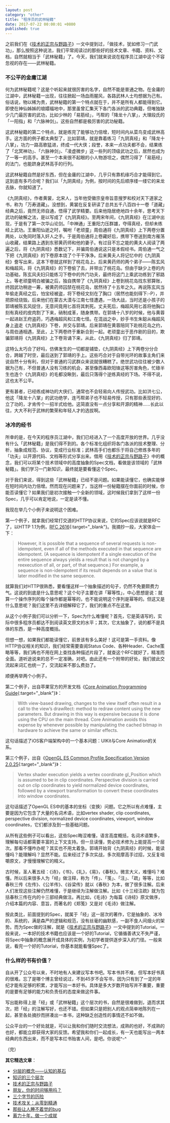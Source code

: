 ```yaml
---
layout: post
category: "other"
title: "程序员的武林秘籍"
date: 2017-07-22 00:00:01 +0800
published: true
---
```


之前我们在《[技术的正宗与野路子](https://mp.weixin.qq.com/s?__biz=MzA4NTg1MjM0Mg==&mid=2657261357&idx=1&sn=ebb11a1623e00ca8e6ad55c9ad6b2547#rd)》一文中提到过，「做技术，犹如修习一门武功」，那么按照这种说法，我们平常阅读过的那些好的技术文章、书籍、资料、文档，自然就相当于「武林秘籍」了。今天，我们就来说说在程序员江湖中这个不容忽视的存在——武林秘籍。

<!--more-->

### 不公平的金庸江湖

何为武林秘籍呢？这是个听起来就很厉害的名字，自然不能是普通之物。在金庸的江湖中，武林秘籍一出现，往往掀起一场血雨腥风，各路武林人士均想据为己有。俗话说，物以稀为贵，武林秘籍的第一个特点就在于，并不是所有人都能得到它。即使在神仙姊姊的琅嬛福地中，那里虽曾汇集天下各门各派的武功典籍，但唯独缺少几门最厉害的武功，比如少林的「易筋经」，丐帮的「降龙十八掌」，大理段氏的「一阳指」和「六脉神剑」。这些自然都是极厉害的武功秘籍。

这武林秘籍的第二个特点，就是练完了能够功力倍增，短时间内从菜鸟变成武林高手。这方面的例子都太典型了，比如郭靖，就是靠着练习「九阴真经」和「降龙十八掌」，功力一路高歌猛进，终成一代大侠；段誉，本来一点功夫都不会，结果练了「北冥神功」、「六脉神剑」、「凌虚微步」这一些列的顶级武功之后，居然也成为了一等一的高手。甚至一个本来很不起眼的小人物游坦之，偶然习得了「易筋经」的法门，也能跻身武林高手的行列。

这武林秘籍自然是好东西，但在金庸的江湖中，几乎只有靠机缘巧合才能得到它。这到底有多巧合呢？我们以「九阴真经」为例，按时间的先后顺序缕一缕它的来龙去脉，你就知道了。

《九阴真经》，作者黄裳，北宋人，当年他受徽宗皇帝旨意搜罗和校对天下道家之书，称为「万寿道藏」。没想到，黄裳在反复研读了总共五千八百四十一卷「道藏」经典之后，竟然无师自通，悟得了武学精要。后来他隐居绝地四十余年，思考天下武功的破解之法，是以写成了《九阴真经》。至两宋年间，《九阴真经》在江湖中出现，于是有了第一次华山论剑。「中神通」王重阳力压群雄，夺得真经，但却未练经上武功。王重阳仙逝之时，嘱咐「老顽童」周伯通将《九阴真经》上下两卷分置两处，以免同时落入奸人之手。于是周伯通将上卷藏好后，携带下卷送到南方雁荡山收藏，结果路上遇到东邪黄药师和他的妻子。有过目不忘之能的黄夫人阅读了两遍之后，将《九阴真经》悉数记下，并骗周伯通说这只是本假经书。周伯通一气之下把《九阴真经》的下卷原本烧了个干干净净。后来黄夫人将记忆中的《九阴真经》誊写出来，这本下卷就这样到了桃花岛上。后来黄药师的两个弟子——陈玄风和梅超风，将《九阴真经》的下卷偷了去，并带出了桃花岛。但由于缺少上卷的内功基础，陈玄风夫妇只能练习下卷中的外门功夫，最终将这门上乘武功练到了邪路上。等老顽童明白被骗之后，独自携带了《九阴真经》上卷到桃花岛找东邪算账，终因武功稍逊一筹，被黄药师囚禁在桃花岛，居然待了十五年之久。再说陈玄风当年偷走真经之后，怕宝经被盗，将下卷经文刻在了胸口（居然也能刻得下:-P），并把原经烧毁。后来他们在蒙古大漠与江南七怪遭遇，一场大战，当时还是小孩子的郭靖被陈玄风捉住，无意间竟用匕首将其刺死。丈夫死后，梅超风用匕首将他胸口刻有真经的皮肉割了下来，硝制成革，随身携带。在郭靖十八岁的时候，他与黄蓉一起进赵王府盗药，巧遇梅超风和江南七怪。在混战之中，妙手书生朱聪从梅超风身上盗走《九阴真经》下卷，并交与郭靖。后来郭靖在黄蓉陪同下赴桃花岛之约，与周伯通相遇，至此，上下两卷终于重新合到一起。老顽童出于恶作剧的目的，欺骗郭靖将《九阴真经》上下卷背诵下来，从此，《九阴真经》归了郭靖。

这特么太巧合了好吗，仿佛发生的一切都是铺垫，《九阴真经》上下两卷分分合合，跨越了时空，最后送到了郭靖的手上。这些巧合对于自带光环的故事主角们来说自然十分有利，但对于普通的习武群众来说就很糟糕了。绝世武功往往被少数人据为己有，不但普通人没有习练的机会，甚至像西毒欧阳锋这等厉害角色，忙碌半生也连个《九阴真经》的毛都没瞅到，最后只落得个逆练真经的下场。不得不说，这也太不公平。

更有甚者，已经练成神功的大侠们，通常也不会轻易向人传授武功。比如洪七公，他这「降龙十八掌」的武功绝学，连丐帮弟子也不轻易传授，只有那些表现好的、立了功的，才肯传个一招半式给他。这简直没有一点分享和开源的精神......长此以往，大大不利于武林的繁荣和年轻人才的选拔啊。

### 冰冷的经书

所幸的是，在今天的程序员江湖中，我们已经进入了一个高度开放的世界。几乎没有什么「武林秘籍」是我们得不到的。各个标准化组织将各门各派的技术整理、分析，抽象成规范、协议，变成行业标准；武林高手们也都乐于将自己修炼多年的「功夫」以开源代码、文档等形式分享出来。借用《[技术的正宗与野路子](https://mp.weixin.qq.com/s?__biz=MzA4NTg1MjM0Mg==&mid=2657261357&idx=1&sn=ebb11a1623e00ca8e6ad55c9ad6b2547#rd)》中的概念，我们可以将某个技术领域中的高度抽象的Spec文档，看做是该领域的「武林秘籍」。我们学习一门新知识，最终就是要看懂这个Spec。

对于我们来说，得到这些「武林秘籍」已经不是问题。如果能读懂它，也确实能够在短时间内功力倍增。然而现在问题来了，当这样一份秘籍摆在你面前的时候，你能否读懂它？如果我们是初次接触一个全新的领域，这时候我们拿到了这样一份Spec，几乎可以肯定地说，一定是读不懂。

我现在举几个小例子来说明这个困难。

第一个例子，就拿我们经常打交道的HTTP协议来说，它的Spec应该说就是RFC了，以HTTP 1.1为例，[RFC 2616](https://tools.ietf.org/html/rfc2616#section-9.1){:target="_blank"}。我摘抄一段，大家体会一下：

> However, it is possible that a sequence of several requests is non-idempotent, even if all of the methods executed in that sequence are idempotent. (A sequence is idempotent if a single execution of the entire sequence always yields a result that is not changed by a reexecution of all, or part, of that sequence.) For example, a sequence is non-idempotent if its result depends on a value that is later modified in the same sequence.

就算我们对HTTP很熟悉，要看懂这样一个抽象描述的句子，仍然不免要颇费力气。这说的到底是什么意思呢？这个句子主要在讲「幂等性」，中心思想是说：就算一个操作序列的每个操作都是幂等的，也不能说明这个序列是幂等的。但这又是什么意思呢？我们这里不去详细解释它了，我们的重点不在这里。

从这个小例子我们可以分析一下，Spec为什么难懂呢？首先，它是英语写的，实际中很多程序员都达不到阅读英文原文的水平；其次，它太抽象了，说的都不是具体的东西，是一种高度概括。

但想一想，如果我们都能读懂它，前景该有多么美好！这可是第一手资料。像HTTP协议相关的知识，我们经常需要查阅Status Code、各种Header、Cache策略等等，我们再也不用在网上查找各种描述片段了，就查这个RFC就好了，精准而全面。道听途说来的总不一定准确，对吧。由此还有一个附带的好处，我们彼此交流起来词汇也统一了，交流起来不那么费劲了。

顺便再举两个小例子。

第二个例子，出自苹果官方的开发文档《[Core Animation Programming Guide](https://developer.apple.com/library/content/documentation/Cocoa/Conceptual/CoreAnimation_guide/CoreAnimationBasics/CoreAnimationBasics.html#//apple_ref/doc/uid/TP40004514-CH2-SW3){:target="_blank"}》：

> With view-based drawing, changes to the view itself often result in a call to the view’s drawRect: method to redraw content using the new parameters. But drawing in this way is expensive because it is done using the CPU on the main thread. Core Animation avoids this expense by whenever possible by manipulating the cached bitmap in hardware to achieve the same or similar effects.

这句话描述了iOS客户端架构中的一个基本问题：UIKit与Core Animation的关系。

第三个例子，出自《[OpenGL ES Common Profile Specification Version 2.0.25](https://www.khronos.org/registry/OpenGL/specs/es/2.0/es_full_spec_2.0.pdf){:target="_blank"}》：

> Vertex shader execution yields a vertex coordinate gl_Position which is assumed to be in clip coordinates. Perspective division is carried out on clip coordinates to yield normalized device coordinates, followed by a viewport transformation to convert these coordinates into window coordinates.

这句话描述了OpenGL ES中的基本的坐标（变换）问题。它之所以有点难懂，主要是因为它包含了大量的名词术语，比如vertex shader, clip coordinates, perspective division, normalized device coordinates, viewport, window coordinates，它们都涉及到一些基础问题。 

从所有这些例子可以看出，这些Spec晦涩难懂，语言高度概括，名词术语繁多，理解每句话都需要丰富的上下文支持。但一旦读懂，势必技术修为上能提高一个层次。那看不懂咋办呢？其实也不用太着急。郭靖开始背《九阴真经》的时候，能读懂吗？能理解吗？显然不能。后来经过了多次实战，多次观摩高手过招，又反复咀嚼原文，才慢慢理解它的精义。

古时候，圣人著五经：《诗》，《书》，《礼》，《易》，《春秋》。微言大义，难懂吗？难懂。所以后来很多人为「经」做注释，称为「传」、「笺」、「注」、「疏」等等，比如春秋三传《左传》、《公羊传》、《谷梁传》就以《春秋》为本，做了很多注解。后来人们发现这些注解仍然难懂，于是继续为注解做注解。比如《十三经注疏》就为包括春秋三传在内的十三部经典做注。再比如，《毛诗》为每篇《诗经》原文做序，介绍本篇的内容、意旨，而著名的《郑笺》又是对《毛诗》做注解。

按此类比，前面提到的Spec，就属于「经」这一层次的著作，它是抽象的、冰冷的、系统的，满是森严的逻辑和规范，没有丝毫的幽默感，一副不食人间烟火的架势。而为Spec做的注解，就是《[技术的正宗与野路子](https://mp.weixin.qq.com/s?__biz=MzA4NTg1MjM0Mg==&mid=2657261357&idx=1&sn=ebb11a1623e00ca8e6ad55c9ad6b2547#rd)》一文中提到的Tutorial。一般来说，一本好的技术书籍也应该是一个好的Tutorial，它循循善诱又不失严谨，将Spec中抽象的概念展开成具体的实例，为初学者提供逐步深入的门径。一般来说，看完一个好的Tutorial，你基本就能看懂Spec了。

### 什么样的书有价值？

自从开了公众号以来，不时地有人来建议写本书吧。写本书并不难，但写本好书真的很难。忘了是哪个博主曾经说过，不到45岁不会写书，因为只有到了一定的年纪才能有足够的积累，才能写出一本好书。具体是多大岁数开始写并不重要，重要的是要有足够的能力和负责任的态度来做这件事。

写出能称得上是「经」或「武林秘籍」这个层次的书，自然是很难做到，退而求其次，把「经」的注解写好，也还不错。但如果只是把别人的观点简单地陈列在一起，甚至各处摘抄而拼凑出一本书，这种缺乏创造性的事情还不如不做。

公众平台的一个好处就是，可以让我和你们随时交流想法，成熟的也好，不成熟的也好，都能立即获得大家的反馈。希望我和你们一起成长，有一天也能写出一两本经典的东西出来，而不是写本烂书贻害人间，是吧。你说呢^-^

（完）


**其它精选文章**：

* [分层的概念——认知的基石](https://mp.weixin.qq.com/s?__biz=MzA4NTg1MjM0Mg==&mid=2657261549&idx=1&sn=350d445acf339ce19e7aab1ff19d92d0&chksm=84479e34b3301722aea0aaaa6f74656dd3e9509d70bf5719fb3992d744312bdd1484fc0c1852#rd)
* [知识的三个层次](/posts/blog-knowledge-hierarchy.html)
* [技术的正宗与野路子](https://mp.weixin.qq.com/s?__biz=MzA4NTg1MjM0Mg==&mid=2657261357&idx=1&sn=ebb11a1623e00ca8e6ad55c9ad6b2547#rd)
* [朋友，你的时间够用吗？](https://mp.weixin.qq.com/s?__biz=MzA4NTg1MjM0Mg==&mid=2657261544&idx=1&sn=6c4e43160222021db642213babb12c1b&chksm=84479e31b3301727c4c557843606b445030fc8c3e5203de581a8d5e00fb513bcf50ad63c3e09#rd)
* [三个字节的历险](https://mp.weixin.qq.com/s?__biz=MzA4NTg1MjM0Mg==&mid=2657261541&idx=1&sn=2f1ea200389d82e7340a5b4103968d7f&chksm=84479e3cb330172a6b2285d4199822143ad05ef8e8c878b98d4ee4f857664c3d15f54e0aab50#rd)
* [技术攻关：从零到精通](https://mp.weixin.qq.com/s?__biz=MzA4NTg1MjM0Mg==&mid=2657261530&idx=1&sn=6e2e80a0895325861541c2b4266ae374&chksm=84479e03b3301715c53f0eebff06f6eca7d4a4089a635a2628e31480a5ca9e328403992f435b#rd)
* [那些让人睡不着觉的bug](https://mp.weixin.qq.com/s?__biz=MzA4NTg1MjM0Mg==&mid=2657261538&idx=1&sn=0e4f6bec50f450528877cb7787fdc322&chksm=84479e3bb330172d988f3f3981c4af06d6898a236ebdb9aca35f3fe15c8b89f25b1981ca9c79#rd)
* [蓄力十年，做一个成就](https://mp.weixin.qq.com/s?__biz=MzA4NTg1MjM0Mg==&mid=2657261524&idx=1&sn=f41934e050c964edd71371923c89e7cc&chksm=84479e0db330171b4211c0c31d11f94ed2508a68adc8760b173e448c26ab7b99964d5038c4dd#rd)

